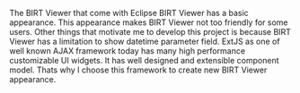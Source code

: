 The BIRT Viewer that come with Eclipse BIRT Viewer has a basic appearance. This appearance makes BIRT Viewer not too friendly for some users. Other things that motivate me to develop this project is because BIRT Viewer has a limitation to show datetime parameter field.
ExtJS as one of well known AJAX framework today has many high performance customizable UI widgets. It has well designed and extensible component model. Thats why I choose this framework to create new BIRT Viewer appearance.